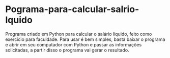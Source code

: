# Pograma-para-calcular-salrio-lquido
Programa criado em Python para calcular o salário líquido, feito como exercício para faculdade. Para usar é bem simples, basta baixar o programa e abrir em seu computador com Python e passar as informações solicitadas, a partir disso o programa vai gerar o resultado.
